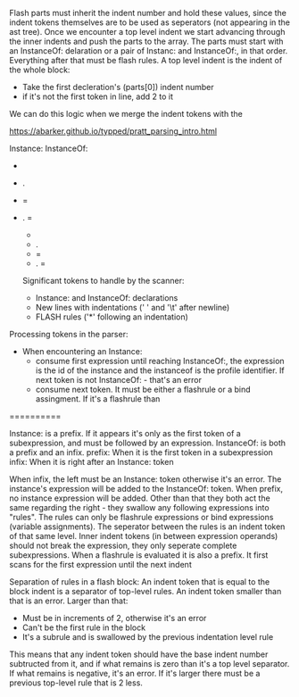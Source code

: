 Flash parts must inherit the indent number and hold these values, since the indent tokens themselves are to be used as seperators (not appearing in the ast tree).
Once we encounter a top level indent we start advancing through the inner indents and push the parts to the array.
The parts must start with an InstanceOf: delaration or a pair of Instanc: and InstanceOf:, in that order.
Everything after that must be flash rules.
A top level indent is the indent of the whole block:
- Take the first decleration's (parts[0]) indent number
- if it's not the first token in line, add 2 to it

We can do this logic when we merge the indent tokens with the 

https://abarker.github.io/typped/pratt_parsing_intro.html

Instance: <expression>
InstanceOf: <identifier>
<bind>
* <flashpath>
* <block>.<flashpath>
* <flashpath> = <expr>
* <block>.<flashpath> = <expr>
  <bind>
  * <flashpath>
  * <block>.<flashpath>
  * <flashpath> = <expr>
  * <block>.<flashpath> = <expr>

  

  Significant tokens to handle by the scanner:
   - Instance: and InstanceOf: declarations
   - New lines with indentations (' ' and '\t' after newline)
   - FLASH rules ('*' following an indentation)

Processing tokens in the parser:
  - When encountering an Instance:
    - consume first expression until reaching InstanceOf:, the expression is the id of the instance and the instanceof is the profile identifier. If next token is not InstanceOf: - that's an error
    - consume next token. It must be either a flashrule or a bind assingment. If it's a flashrule than 

==========

Instance: is a prefix. If it appears it's only as the first token of a subexpression, and must be followed by an expression.
InstanceOf: is both a prefix and an infix.
  prefix:
    When it is the first token in a subexpression
  infix:
    When it is right after an Instance: token

When infix, the left must be an Instance: token otherwise it's an error. The instance's expression will be added to the InstanceOf: token.
When prefix, no instance expression will be added.
Other than that they both act the same regarding the right - they swallow any following expressions into "rules".
The rules can only be flashrule expressions or bind expressions (variable assignments).
The seperator between the rules is an indent token of that same level. Inner indent tokens (in between expression operands) should not break the expression, they only seperate complete subexpressions.
When a flashrule is evaluated it is also a prefix. It first scans for the first expression until the next indent

Separation of rules in a flash block:
An indent token that is equal to the block indent is a separator of top-level rules.
An indent token smaller than that is an error.
Larger than that:
  - Must be in increments of 2, otherwise it's an error
  - Can't be the first rule in the block
  - It's a subrule and is swallowed by the previous indentation level rule

This means that any indent token should have the base indent number subtructed from it, and if what remains is zero than it's a top level separator.
If what remains is negative, it's an error.
If it's larger there must be a previous top-level rule that is 2 less.

